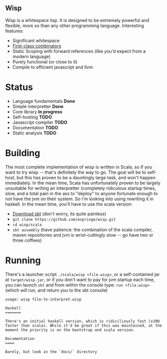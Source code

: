 Wisp
----

Wisp is a whitespace lisp. It is designed to be extremely powerful and flexible, more so than any other programming language. Interesting features:

  * Significant whitespace
  * [First-class combinators](https://secure.wikimedia.org/wikipedia/en/wiki/Fexpr)
  * Static Scoping with forward references (like you'd expect from a modern language)
  * Purely functional (or close to it)
  * Compile to efficient javascript and llvm

Status
======

  * Language fundamentals **Done**
  * Simple interpretter **Done**
  * Core library **In progress**
  * Self-hosting **TODO**
  * Javascript compiler **TODO**
  * Documentation **TODO**
  * Static analysis **TODO**


Building
========

The most complete implementation of wisp is written in Scala, so if you want to try wisp -- that's definitely the way to go. The goal will be to self-host, but this has proven to be a dauntingly large task, and won't happen immediately. In the mean time, Scala has unfortunately proven to be largely unsuitable for writing an interpretter (completely ridiculous startup times, slow, and a total pain in the ass to "deploy" to anyone fortunate enough to not have the jvm on their system. So I'm looking into using rewriting it in haskell. In the mean time, you'll have to use the scala version:

  * [Download sbt](http://www.scala-sbt.org/download.html) (don't worry, its quite painless)
  * `git clone https://github.com/espringe/wisp.git`
  * `cd wisp/scala`
  * `sbt assembly` (have patience: the combination of the scala compiler, maven repositories and jvm is wrist-cuttingly slow -- go have two or three coffees)


Running
=======

There's a launcher script `./scala/wisp <file.wisp>`, or a self-contained jar at `target/wisp.jar`, or if you don't want to pay for jvm startup each time, you can launch `sbt` and from within the console type: `run <file.wisp>` (which will run, and return you to the sbt console)

```
usage: wisp file-to-interpret.wisp

Haskell
=======

There's an initial haskell version, which is ridiciliously fast (x100 faster than scala). While it'd be great if this was maintained, at the moment the priority is on the bootstrap and scala version.

Documentation
====

Barely, but look in the `docs/` directory




